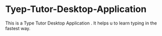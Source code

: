 Tyep-Tutor-Desktop-Application
==============================
This is a Type Tutor Desktop Application . It helps u to learn typing in the fastest way. 
